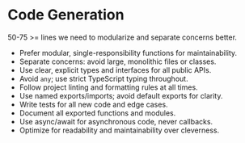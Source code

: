 # Code Generation

50-75 >= lines we need to modularize and separate concerns better.

- Prefer modular, single-responsibility functions for maintainability.
- Separate concerns: avoid large, monolithic files or classes.
- Use clear, explicit types and interfaces for all public APIs.
- Avoid `any`; use strict TypeScript typing throughout.
- Follow project linting and formatting rules at all times.
- Use named exports/imports; avoid default exports for clarity.
- Write tests for all new code and edge cases.
- Document all exported functions and modules.
- Use async/await for asynchronous code, never callbacks.
- Optimize for readability and maintainability over cleverness.
